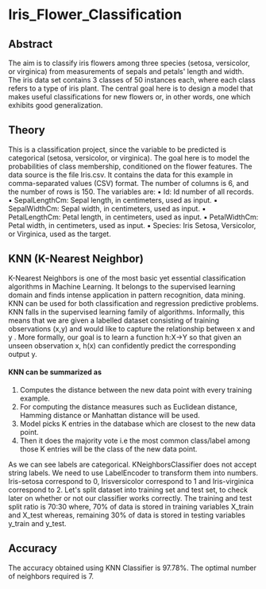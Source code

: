 # Iris_Flower_Classification
## Abstract
The aim is to classify iris flowers among three species (setosa, versicolor, or virginica)
from measurements of sepals and petals' length and width. The iris data set contains
3 classes of 50 instances each, where each class refers to a type of iris plant. The central
goal here is to design a model that makes useful classifications for new flowers or, in
other words, one which exhibits good generalization.

## Theory
This is a classification project, since the variable to be predicted is categorical (setosa,
versicolor, or virginica). The goal here is to model the probabilities of class membership,
conditioned on the flower features.
The data source is the file Iris.csv. It contains the data for this example in comma-separated
values (CSV) format. The number of columns is 6, and the number of rows is 150.
The variables are:
▪ Id: Id number of all records.
▪ SepalLengthCm: Sepal length, in centimeters, used as input.
▪ SepalWidthCm: Sepal width, in centimeters, used as input.
▪ PetalLengthCm: Petal length, in centimeters, used as input.
▪ PetalWidthCm: Petal width, in centimeters, used as input.
▪ Species: Iris Setosa, Versicolor, or Virginica, used as the target.

## KNN (K-Nearest Neighbor)
K-Nearest Neighbors is one of the most basic yet essential classification algorithms in Machine
Learning. It belongs to the supervised learning domain and finds intense application in pattern
recognition, data mining.
KNN can be used for both classification and regression predictive problems. KNN falls in the
supervised learning family of algorithms. Informally, this means that we are given a labelled
dataset consisting of training observations (x,y) and would like to capture the relationship
between x and y . More formally, our goal is to learn a function h:X→Y so that given an unseen
observation x, h(x) can confidently predict the corresponding output y.
#### KNN can be summarized as
1. Computes the distance between the new data point with every training example.
2. For computing the distance measures such as Euclidean distance, Hamming distance or
Manhattan distance will be used.
3. Model picks K entries in the database which are closest to the new data point.
4. Then it does the majority vote i.e the most common class/label among those K entries will
be the class of the new data point.

As we can see labels are categorical. KNeighborsClassifier does not accept string labels. We
need to use LabelEncoder to transform them into numbers. Iris-setosa correspond to 0, Irisversicolor correspond to 1 and Iris-virginica correspond to 2.
Let's split dataset into training set and test set, to check later on whether or not our classifier works correctly. The training and test split ratio is 70:30 where, 70% of data is stored in training
variables X_train and X_test whereas, remaining 30% of data is stored in testing variables
y_train and y_test.

## Accuracy
The accuracy obtained using KNN Classifier is 97.78%. The optimal number of neighbors required is 7.
